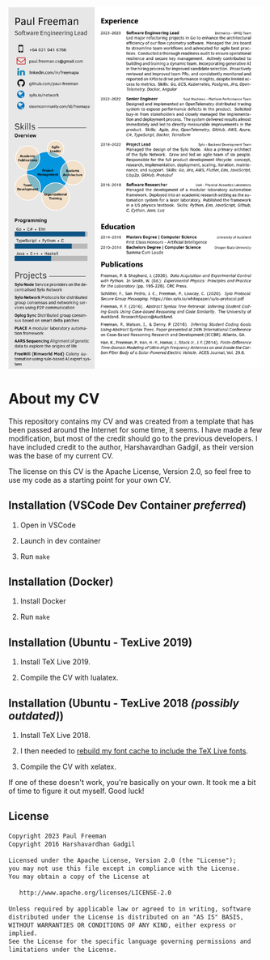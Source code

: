 ![CV Screenshot](cv.png)

# About my CV

This repository contains my CV and was created from a template that has been
passed around the Internet for some time, it seems. I have made a few
modification, but most of the credit should go to the previous developers. I
have included credit to the author, Harshavardhan Gadgil, as their version was
the base of my current CV.

The license on this CV is the Apache License, Version 2.0, so feel free to use
my code as a starting point for your own CV.

## Installation (VSCode Dev Container *preferred*)

1. Open in VSCode

2. Launch in dev container

3. Run `make`

## Installation (Docker)

1. Install Docker

2. Run `make`

## Installation (Ubuntu - TexLive 2019)

1. Install TeX Live 2019.

2. Compile the CV with lualatex.

## Installation (Ubuntu - TexLive 2018 *(possibly outdated)*)

1. Install TeX Live 2018.

2. I then needed to [rebuild my font cache to include the TeX Live fonts](https://tex.stackexchange.com/questions/257231/using-the-tex-live-fonts-in-xelatex?utm_medium=organic&utm_source=google_rich_qa&utm_campaign=google_rich_qa).

3. Compile the CV with xelatex.

If one of these doesn't work, you're basically on your own. It took me a bit of
time to figure it out myself. Good luck!

## License

```
Copyright 2023 Paul Freeman
Copyright 2016 Harshavardhan Gadgil

Licensed under the Apache License, Version 2.0 (the "License");
you may not use this file except in compliance with the License.
You may obtain a copy of the License at

   http://www.apache.org/licenses/LICENSE-2.0

Unless required by applicable law or agreed to in writing, software
distributed under the License is distributed on an "AS IS" BASIS,
WITHOUT WARRANTIES OR CONDITIONS OF ANY KIND, either express or implied.
See the License for the specific language governing permissions and
limitations under the License.
```
